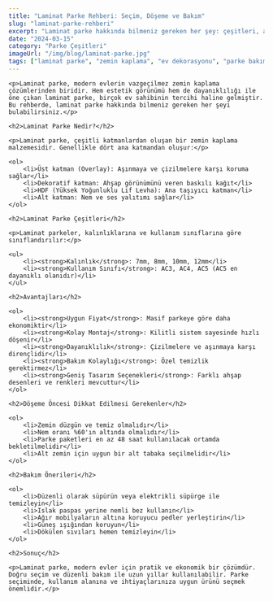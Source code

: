 ```yaml
---
title: "Laminat Parke Rehberi: Seçim, Döşeme ve Bakım"
slug: "laminat-parke-rehberi"
excerpt: "Laminat parke hakkında bilmeniz gereken her şey: çeşitleri, avantajları, döşeme teknikleri ve bakım önerileri."
date: "2024-03-15"
category: "Parke Çeşitleri"
imageUrl: "/img/blog/laminat-parke.jpg"
tags: ["laminat parke", "zemin kaplama", "ev dekorasyonu", "parke bakımı"]
---
```


    <p>Laminat parke, modern evlerin vazgeçilmez zemin kaplama çözümlerinden biridir. Hem estetik görünümü hem de dayanıklılığı ile öne çıkan laminat parke, birçok ev sahibinin tercihi haline gelmiştir. Bu rehberde, laminat parke hakkında bilmeniz gereken her şeyi bulabilirsiniz.</p>

    <h2>Laminat Parke Nedir?</h2>

    <p>Laminat parke, çeşitli katmanlardan oluşan bir zemin kaplama malzemesidir. Genellikle dört ana katmandan oluşur:</p>

    <ol>
        <li>Üst katman (Overlay): Aşınmaya ve çizilmelere karşı koruma sağlar</li>
        <li>Dekoratif katman: Ahşap görünümünü veren baskılı kağıt</li>
        <li>HDF (Yüksek Yoğunluklu Lif Levha): Ana taşıyıcı katman</li>
        <li>Alt katman: Nem ve ses yalıtımı sağlar</li>
    </ol>

    <h2>Laminat Parke Çeşitleri</h2>

    <p>Laminat parkeler, kalınlıklarına ve kullanım sınıflarına göre sınıflandırılır:</p>

    <ul>
        <li><strong>Kalınlık</strong>: 7mm, 8mm, 10mm, 12mm</li>
        <li><strong>Kullanım Sınıfı</strong>: AC3, AC4, AC5 (AC5 en dayanıklı olanıdır)</li>
    </ul>

    <h2>Avantajları</h2>

    <ol>
        <li><strong>Uygun Fiyat</strong>: Masif parkeye göre daha ekonomiktir</li>
        <li><strong>Kolay Montaj</strong>: Kilitli sistem sayesinde hızlı döşenir</li>
        <li><strong>Dayanıklılık</strong>: Çizilmelere ve aşınmaya karşı dirençlidir</li>
        <li><strong>Bakım Kolaylığı</strong>: Özel temizlik gerektirmez</li>
        <li><strong>Geniş Tasarım Seçenekleri</strong>: Farklı ahşap desenleri ve renkleri mevcuttur</li>
    </ol>

    <h2>Döşeme Öncesi Dikkat Edilmesi Gerekenler</h2>

    <ol>
        <li>Zemin düzgün ve temiz olmalıdır</li>
        <li>Nem oranı %60'ın altında olmalıdır</li>
        <li>Parke paketleri en az 48 saat kullanılacak ortamda bekletilmelidir</li>
        <li>Alt zemin için uygun bir alt tabaka seçilmelidir</li>
    </ol>

    <h2>Bakım Önerileri</h2>

    <ol>
        <li>Düzenli olarak süpürün veya elektrikli süpürge ile temizleyin</li>
        <li>Islak paspas yerine nemli bez kullanın</li>
        <li>Ağır mobilyaların altına koruyucu pedler yerleştirin</li>
        <li>Güneş ışığından koruyun</li>
        <li>Dökülen sıvıları hemen temizleyin</li>
    </ol>

    <h2>Sonuç</h2>

    <p>Laminat parke, modern evler için pratik ve ekonomik bir çözümdür. Doğru seçim ve düzenli bakım ile uzun yıllar kullanılabilir. Parke seçiminde, kullanım alanına ve ihtiyaçlarınıza uygun ürünü seçmek önemlidir.</p>
